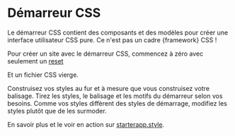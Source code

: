 # Démarreur CSS

Le démarreur CSS contient des composants et des modèles pour créer une interface utilisateur CSS pure.
Ce n'est pas un cadre {framework} CSS !

Pour créer un site avec le démarreur CSS, commencez à zéro avec seulement un [reset](http://meyerweb.com/eric/tools/css/reset/)

Et un fichier CSS vierge.

Construisez vos styles au fur et à mesure que vous construisez votre balisage.
Tirez les styles, le balisage et les motifs du démarreur selon vos besoins.
Comme vos styles diffèrent des styles de démarrage, modifiez les styles plutôt que de les surmoder.

En savoir plus et le voir en action sur [starterapp.style](https://andre-vincent.github.io/css-starter/).
